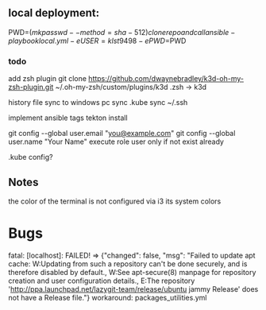 ## local deployment:

PWD=$(mkpasswd --method=sha-512)
clone repo and call ansible-playbook local.yml -e USER=klst9498 -e PWD=$PWD



### todo
add zsh plugin
git clone https://github.com/dwaynebradley/k3d-oh-my-zsh-plugin.git ~/.oh-my-zsh/custom/plugins/k3d
.zsh -> k3d


history file sync to windows pc
sync .kube
sync ~/.ssh

implement ansible tags
tekton install



git config --global user.email "you@example.com"
git config --global user.name "Your Name"
execute role user only if not exist already

.kube config?


## Notes
the color of the terminal is not configured via i3 its system colors

# Bugs

fatal: [localhost]: FAILED! => {"changed": false, "msg": "Failed to update apt cache: W:Updating from such a repository can't be done securely, and is therefore disabled by default., W:See apt-secure(8) manpage for repository creation and user configuration details., E:The repository 'http://ppa.launchpad.net/lazygit-team/release/ubuntu jammy Release' does not have a Release file."}
workaround:
packages_utilities.yml

